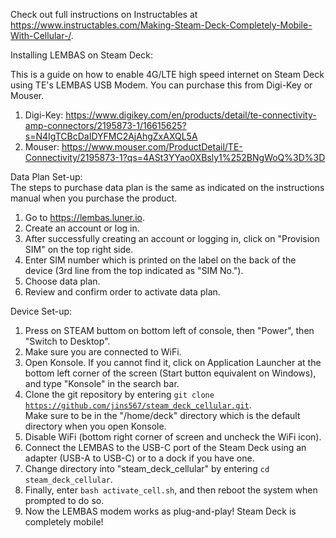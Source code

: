 Check out full instructions on Instructables at https://www.instructables.com/Making-Steam-Deck-Completely-Mobile-With-Cellular-/.

Installing LEMBAS on Steam Deck:

This is a guide on how to enable 4G/LTE high speed internet on Steam Deck using TE's LEMBAS USB Modem. You can purchase this from Digi-Key or Mouser.
1. Digi-Key: https://www.digikey.com/en/products/detail/te-connectivity-amp-connectors/2195873-1/16615625?s=N4IgTCBcDaIDYFMC2AjAhgZxAXQL5A
2. Mouser: https://www.mouser.com/ProductDetail/TE-Connectivity/2195873-1?qs=4ASt3YYao0XBsly1%252BNgWoQ%3D%3D

Data Plan Set-up:  
The steps to purchase data plan is the same as indicated on the instructions manual when you purchase the product.
1. Go to https://lembas.luner.io.
2. Create an account or log in.
3. After successfully creating an account or logging in, click on "Provision SIM" on the top right side.
4. Enter SIM number which is printed on the label on the back of the device (3rd line from the top indicated as "SIM No.").
5. Choose data plan.
6. Review and confirm order to activate data plan.

Device Set-up:
1. Press on STEAM buttom on bottom left of console, then "Power", then "Switch to Desktop".
2. Make sure you are connected to WiFi.
3. Open Konsole. If you cannot find it, click on Application Launcher at the bottom left corner of the screen (Start button equivalent on Windows), and type "Konsole" in the search bar.
4. Clone the git repository by entering <code>git clone https://github.com/jins567/steam_deck_cellular.git</code>.  
   Make sure to be in the "/home/deck" directory which is the default directory when you open Konsole.
5. Disable WiFi (bottom right corner of screen and uncheck the WiFi icon).
6. Connect the LEMBAS to the USB-C port of the Steam Deck using an adapter (USB-A to USB-C) or to a dock if you have one.
7. Change directory into "steam_deck_cellular" by entering <code>cd steam_deck_cellular</code>.
8. Finally, enter <code>bash activate_cell.sh</code>, and then reboot the system when prompted to do so.
9. Now the LEMBAS modem works as plug-and-play! Steam Deck is completely mobile!
